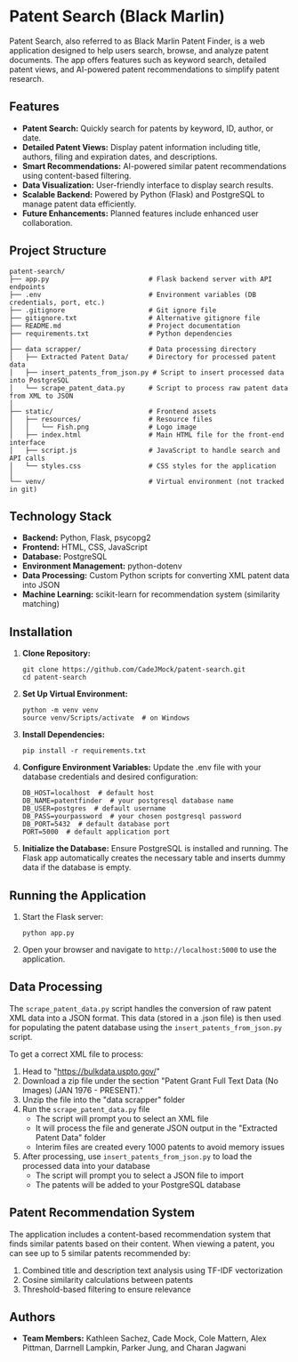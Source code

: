 # Patent Search (Black Marlin)

Patent Search, also referred to as Black Marlin Patent Finder, is a web application designed to help users search, browse, and analyze patent documents. The app offers features such as keyword search, detailed patent views, and AI-powered patent recommendations to simplify patent research.

## Features
- **Patent Search:** Quickly search for patents by keyword, ID, author, or date.
- **Detailed Patent Views:** Display patent information including title, authors, filing and expiration dates, and descriptions.
- **Smart Recommendations:** AI-powered similar patent recommendations using content-based filtering.
- **Data Visualization:** User-friendly interface to display search results.
- **Scalable Backend:** Powered by Python (Flask) and PostgreSQL to manage patent data efficiently.
- **Future Enhancements:** Planned features include enhanced user collaboration.

## Project Structure
```
patent-search/
├── app.py                         # Flask backend server with API endpoints
├── .env                           # Environment variables (DB credentials, port, etc.)
├── .gitignore                     # Git ignore file
├── gitignore.txt                  # Alternative gitignore file
├── README.md                      # Project documentation
├── requirements.txt               # Python dependencies
│
├── data scrapper/                 # Data processing directory
│   ├── Extracted Patent Data/     # Directory for processed patent data
│   ├── insert_patents_from_json.py # Script to insert processed data into PostgreSQL
│   └── scrape_patent_data.py      # Script to process raw patent data from XML to JSON
│
├── static/                        # Frontend assets
│   ├── resources/                 # Resource files
│   │   └── Fish.png               # Logo image
│   ├── index.html                 # Main HTML file for the front-end interface
│   ├── script.js                  # JavaScript to handle search and API calls
│   └── styles.css                 # CSS styles for the application
│
└── venv/                          # Virtual environment (not tracked in git)
```

## Technology Stack
- **Backend:** Python, Flask, psycopg2
- **Frontend:** HTML, CSS, JavaScript
- **Database:** PostgreSQL
- **Environment Management:** python-dotenv
- **Data Processing:** Custom Python scripts for converting XML patent data into JSON
- **Machine Learning:** scikit-learn for recommendation system (similarity matching)

## Installation
1. **Clone Repository:**
   ```
   git clone https://github.com/CadeJMock/patent-search.git
   cd patent-search
   ```

2. **Set Up Virtual Environment:**
   ```
   python -m venv venv
   source venv/Scripts/activate  # on Windows
   ```

3. **Install Dependencies:**
   ```
   pip install -r requirements.txt
   ```

4. **Configure Environment Variables:**
   Update the .env file with your database credentials and desired configuration:
   ```
   DB_HOST=localhost  # default host
   DB_NAME=patentfinder  # your postgresql database name
   DB_USER=postgres  # default username
   DB_PASS=yourpassword  # your chosen postgresql password
   DB_PORT=5432  # default database port
   PORT=5000  # default application port
   ```

5. **Initialize the Database:**
   Ensure PostgreSQL is installed and running. The Flask app automatically creates the necessary table and inserts dummy data if the database is empty.

## Running the Application
1. Start the Flask server:
   ```
   python app.py
   ```
2. Open your browser and navigate to `http://localhost:5000` to use the application.

## Data Processing
The `scrape_patent_data.py` script handles the conversion of raw patent XML data into a JSON format. This data (stored in a .json file) is then used for populating the patent database using the `insert_patents_from_json.py` script.

To get a correct XML file to process:
1. Head to "https://bulkdata.uspto.gov/" 
2. Download a zip file under the section "Patent Grant Full Text Data (No Images) (JAN 1976 - PRESENT)."
3. Unzip the file into the "data scrapper" folder
4. Run the `scrape_patent_data.py` file
   - The script will prompt you to select an XML file
   - It will process the file and generate JSON output in the "Extracted Patent Data" folder
   - Interim files are created every 1000 patents to avoid memory issues
5. After processing, use `insert_patents_from_json.py` to load the processed data into your database
   - The script will prompt you to select a JSON file to import
   - The patents will be added to your PostgreSQL database

## Patent Recommendation System
The application includes a content-based recommendation system that finds similar patents based on their content. When viewing a patent, you can see up to 5 similar patents recommended by:

1. Combined title and description text analysis using TF-IDF vectorization
2. Cosine similarity calculations between patents
3. Threshold-based filtering to ensure relevance

## Authors
- **Team Members:** Kathleen Sachez, Cade Mock, Cole Mattern, Alex Pittman, Darrnell Lampkin, Parker Jung, and Charan Jagwani
